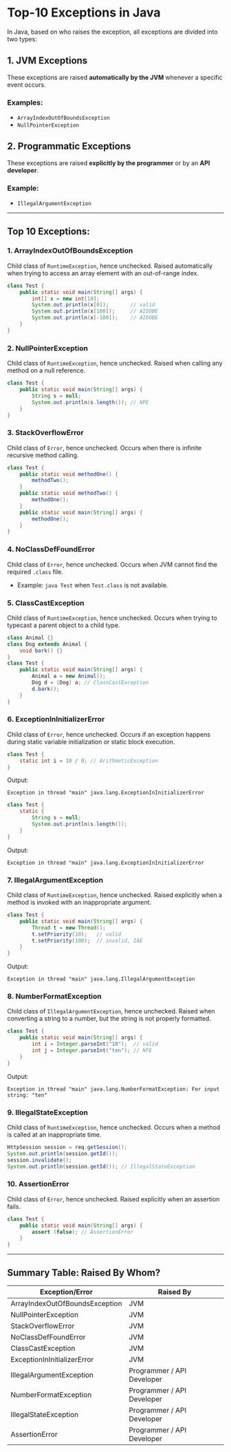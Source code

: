 # Top-10 Exceptions in Java

In Java, based on who raises the exception, all exceptions are divided into two types:

## 1. JVM Exceptions

These exceptions are raised **automatically by the JVM** whenever a specific event occurs.

### Examples:

* `ArrayIndexOutOfBoundsException`
* `NullPointerException`

## 2. Programmatic Exceptions

These exceptions are raised **explicitly by the programmer** or by an **API developer**.

### Example:

* `IllegalArgumentException`

---

## Top 10 Exceptions:

### 1. ArrayIndexOutOfBoundsException

Child class of `RuntimeException`, hence unchecked.
Raised automatically when trying to access an array element with an out-of-range index.

```java
class Test {
    public static void main(String[] args) {
        int[] x = new int[10];
        System.out.println(x[0]);       // valid
        System.out.println(x[100]);     // AIOOBE
        System.out.println(x[-100]);    // AIOOBE
    }
}
```

### 2. NullPointerException

Child class of `RuntimeException`, hence unchecked.
Raised when calling any method on a null reference.

```java
class Test {
    public static void main(String[] args) {
        String s = null;
        System.out.println(s.length()); // NPE
    }
}
```

### 3. StackOverflowError

Child class of `Error`, hence unchecked.
Occurs when there is infinite recursive method calling.

```java
class Test {
    public static void methodOne() {
        methodTwo();
    }
    public static void methodTwo() {
        methodOne();
    }
    public static void main(String[] args) {
        methodOne();
    }
}
```

### 4. NoClassDefFoundError

Child class of `Error`, hence unchecked.
Occurs when JVM cannot find the required `.class` file.

* Example: `java Test` when `Test.class` is not available.

### 5. ClassCastException

Child class of `RuntimeException`, hence unchecked.
Occurs when trying to typecast a parent object to a child type.

```java
class Animal {}
class Dog extends Animal {
    void bark() {}
}
class Test {
    public static void main(String[] args) {
        Animal a = new Animal();
        Dog d = (Dog) a; // ClassCastException
        d.bark();
    }
}
```

### 6. ExceptionInInitializerError

Child class of `Error`, hence unchecked.
Occurs if an exception happens during static variable initialization or static block execution.

```java
class Test {
    static int i = 10 / 0; // ArithmeticException
}
```

Output:

```
Exception in thread "main" java.lang.ExceptionInInitializerError
```

```java
class Test {
    static {
        String s = null;
        System.out.println(s.length());
    }
}
```

Output:

```
Exception in thread "main" java.lang.ExceptionInInitializerError
```

### 7. IllegalArgumentException

Child class of `RuntimeException`, hence unchecked.
Raised explicitly when a method is invoked with an inappropriate argument.

```java
class Test {
    public static void main(String[] args) {
        Thread t = new Thread();
        t.setPriority(10);   // valid
        t.setPriority(100);  // invalid, IAE
    }
}
```

Output:

```
Exception in thread "main" java.lang.IllegalArgumentException
```

### 8. NumberFormatException

Child class of `IllegalArgumentException`, hence unchecked.
Raised when converting a string to a number, but the string is not properly formatted.

```java
class Test {
    public static void main(String[] args) {
        int i = Integer.parseInt("10");  // valid
        int j = Integer.parseInt("ten"); // NFE
    }
}
```

Output:

```
Exception in thread "main" java.lang.NumberFormatException: For input string: "ten"
```

### 9. IllegalStateException

Child class of `RuntimeException`, hence unchecked.
Occurs when a method is called at an inappropriate time.

```java
HttpSession session = req.getSession();
System.out.println(session.getId());
session.invalidate();
System.out.println(session.getId()); // IllegalStateException
```

### 10. AssertionError

Child class of `Error`, hence unchecked.
Raised explicitly when an assertion fails.

```java
class Test {
    public static void main(String[] args) {
        assert (false); // AssertionError
    }
}
```

---

## Summary Table: Raised By Whom?

| Exception/Error                | Raised By                  |
| ------------------------------ | -------------------------- |
| ArrayIndexOutOfBoundsException | JVM                        |
| NullPointerException           | JVM                        |
| StackOverflowError             | JVM                        |
| NoClassDefFoundError           | JVM                        |
| ClassCastException             | JVM                        |
| ExceptionInInitializerError    | JVM                        |
| IllegalArgumentException       | Programmer / API Developer |
| NumberFormatException          | Programmer / API Developer |
| IllegalStateException          | Programmer / API Developer |
| AssertionError                 | Programmer / API Developer |
